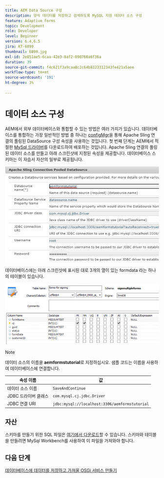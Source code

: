 ```yaml
---
title: AEM Data Source 구성
description: 양식 데이터를 저장하고 검색하도록 MySQL 지원 데이터 소스 구성
feature: Adaptive Forms
topic: Development
role: Developer
level: Beginner
version: 6.4,6.5
jira: KT-6899
thumbnail: 6899.jpg
exl-id: 2e851ae5-6caa-42e3-8af2-090766a6f36a
duration: 39
source-git-commit: f4c621f3a9caa8c2c64b8323312343fe421a5aee
workflow-type: tm+mt
source-wordcount: '191'
ht-degree: 3%

---
```


# 데이터 소스 구성

AEM에서 외부 데이터베이스와 통합할 수 있는 방법은 여러 가지가 있습니다. 데이터베이스를 통합하는 가장 일반적인 방법 중 하나는 [configMgr](http://localhost:4502/system/console/configMgr)을 통해 Apache Sling 연결의 풀링된 DataSource 구성 속성을 사용하는 것입니다.
첫 번째 단계는 AEM에서 적절한 [MySql 드라이버](https://mvnrepository.com/artifact/mysql/mysql-connector-java)를 다운로드하여 배포하는 것입니다.
Apache Sling 연결의 풀링된 데이터 소스를 만들고 아래 스크린샷에 지정된 속성을 제공합니다. 데이터베이스 스키마는 이 자습서 자산의 일부로 제공됩니다.

![데이터 원본](assets/data-source.PNG)

데이터베이스에는 아래 스크린샷에 표시된 대로 3개의 열이 있는 formdata 라는 하나의 테이블이 있습니다.

![데이터 기반](assets/data-base.PNG)


>[!NOTE]
>데이터 소스의 이름을 **aemformstutorial**&#x200B;로 지정하십시오. 샘플 코드는 이름을 사용하여 데이터베이스에 연결합니다.

| 속성 이름 | 값 |
| ------------------------|--------------------------------------- |
| 데이터 소스 이름 | `SaveAndContinue` |
| JDBC 드라이버 클래스 | `com.mysql.cj.jdbc.Driver` |
| JDBC 연결 URI | `jdbc:mysql://localhost:3306/aemformstutorial` |

## 자산

스키마를 만들기 위한 SQL 파일은 [여기에서 다운로드](assets/sign-multiple-forms.sql)할 수 있습니다. 스키마와 테이블을 만들려면 MySql Workbench를 사용하여 이 파일을 가져와야 합니다.

## 다음 단계

[데이터베이스에 데이터를 저장하고 가져올 OSGi 서비스 만들기](./create-osgi-service.md)
